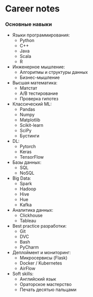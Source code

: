 # Career notes

### Основные навыки
* Языки программирования: 
    * Python
    * C++
    * Java
    * Scala
    * R
* Инженерное мышление:
    * Алгоритмы и структуры данных
    * Бизнес-мышление
* Высшая математика:
    * Матстат
    * A/B тестирование
    * Проверка гипотез
* Классический ML:
    * Pandas
    * Numpy
    * Matplotlib
    * Scikit-learn
    * SciPy
    * Бустинги
* DL:
    * Pytorch
    * Keras
    * TensorFlow
* Базы данных:
    * SQL
    * NoSQL
* Big Data:
    * Spark
    * Hadoop
    * Hive
    * Hue
    * Kafka
* Аналитика данных:
    * Clickhouse
    * Tableau
* Best practice разработки:
    * Git
    * DVC
    * Bash
    * PyCharm
* Деплоймент и мониторинг:
    * Микросервисы (Flask)
    * Docker / Kubernetes
    * AirFlow
* Soft skills:
    * Английский язык
    * Ораторское мастерство
    * Печать десятью пальцами
